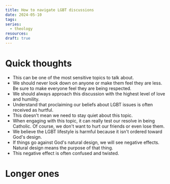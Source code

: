 ```yaml
---
title: How to navigate LGBT discussions
date: 2024-05-10
tags: 
series:
  - theology
resources: 
draft: true
---
```

# Quick thoughts
- This can be one of the most sensitive topics to talk about.
- We should never look down on anyone or make them feel they are less. Be sure to make everyone feel they are being respected.
- We should always approach this discussion with the highest level of love and humility.
- Understand that proclaiming our beliefs about LGBT issues is often received as hurtful.
- This doesn't mean we need to stay quiet about this topic.
- When engaging with this topic, it can really test our resolve in being Catholic. Of course, we don't want to hurt our friends or even lose them.
- We believe the LGBT lifestyle is harmful because it isn't ordered toward God's design.
- If things go against God's natural design, we will see negative effects. Natural design means the purpose of that thing.
- This negative effect is often confused and twisted. 

# Longer ones
